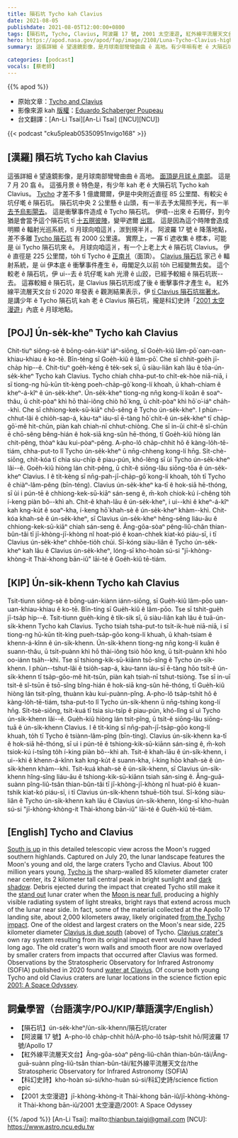 ```yaml
---
title: 隕石坑 Tycho kah Clavius
date: 2021-08-05
publishdate: 2021-08-05T12:00:00+0800
tags: [隕石坑, Tycho, Clavius, 阿波羅 17 號, 2001 太空漫遊, 紅外線平流層天文台]
hero: https://apod.nasa.gov/apod/fap/image/2108/Luna-Tycho-Clavius-high1024.jpg
summary: 這張詳細 ê 望遠鏡影像，是月球南部彎彎曲曲 ê 高地。有少年嘛有老 ê 大隕石坑 Tycho kah Clavius。

categories: [podcast]
vocals: [蔡老師]
---
```


{{% apod %}}

- 原始文章：[Tycho and Clavius](https://apod.nasa.gov/apod/ap210801.html)
- 影像來源 kah [版權][copyright]：[Eduardo Schaberger Poupeau](https://www.facebook.com/astrofotografiarafaela/)
- 台文翻譯：[An-Li Tsai][An-Li Tsai] ([NCU][NCU])

{{< podcast "cku5pleab05350951nvigo168" >}}

## [漢羅] 隕石坑 Tycho kah Clavius
這張詳細 ê 望遠鏡影像，是月球南部彎彎曲曲 ê 高地。
[面頂是月球 ê 南部][South is up]。
這是 7 月 20 翕 ê。
這張月景 ê 特色是，有少年 kah 老 ê 大隕石坑 Tycho kah Clavius。
[Tycho][Tycho is] 才差不多 1 億歲爾爾，伊是中央附近直徑 85 公里闊、有較尖 ê 坑仔墘 ê 隕石坑。
隕石坑中央 2 公里懸 ê 山頭，有一半去予太陽照予光，有一半 [去予烏影閘去][dark shadow]。
這是衝擊事件造成 ê Tycho 隕石坑。
伊噴--出來 ê 石屑仔，到今猶是會當予這个隕石坑 tī [十五暝彼陣][Moon is near full]，變甲遮爾 [出眾][stand out]。
這是因為這个時陣會造成明顯 ê 輻射光巡系統，tī 月球向咱這爿，湠到規半爿。
阿波羅 17 號 ê 降落地點，差不多離 [Tycho 隕石坑][from the Tycho impact] 有 2000 公里遠。
實際上，一寡 tī 遮收集 ê 標本，可能是 ùi Tycho 隕石坑來 ê。
月球向咱這爿，有一个上老上大 ê 隕石坑 Clavius。
伊 ê 直徑是 225 公里闊，to̍h tī Tycho ê [正南爿][Clavius is due south]（面頂）。
[Clavius 隕石坑][Clavius crater's] 家己 ê 輻射系統，是 ùi 伊本底 ê 衝擊事件產生 ê，毋閣足久以前 to̍h 已經變無去矣。
這个較老 ê 隕石坑，伊 ui--去 ê 坑仔墘 kah 光滑 ê 山跤，已經予較細 ê 隕石坑崁--去。
這寡較細 ê 隕石坑，是 Clavius 隕石坑形成了後 ê 衝擊事件才產生 ê。
紅外線平流層天文台 tī 2020 年發表 ê 觀測結果表示，伊 [tī Clavius 隕石坑揣著水][water at Clavius]。
是講少年 ê Tycho 隕石坑 kah 老 ê Clavius 隕石坑，攏是科幻史詩「[2001 太空漫遊][2001: A Space Odyssey]」內底 ê 月球地點。





## [POJ] Ún-se̍k-kheⁿ Tycho kah Clavius
Chit-tiuⁿ siông-sè ê bōng-oán-kiàⁿ iáⁿ-siōng, sī Goe̍h-kiû lâm-pō͘ oan-oan-khiau-khiau ê ko-tē.
Bīn-téng sī Goe̍h-kiû ê lâm-pō͘.
Che sī chhit-goe̍h jī-cha̍p hip--ê.
Chit-tiuⁿ goe̍h-kéng ê te̍k-sek sī, ū siàu-liân kah lâu ê tōa-ún-se̍k-kheⁿ Tycho kah Clavius.
Tycho chiah chha-put-to chi̍t-ek-hòe niā-niā, i sī tiong-ng hū-kūn ti̍t-kèng poeh-cha̍p-gō͘ kong-lí khoah, ū khah-chiam ê kheⁿ-á-kîⁿ ê ún-se̍k-kheⁿ.
Ún-se̍k-kheⁿ tiong-ng nn̄g kong-lí koân ê soaⁿ-thâu, ū chi̍t-pòaⁿ khì hō thài-iông chiò hō͘ kng, ū chi̍t-pòaⁿ khì hō͘ o͘-iáⁿ cha̍h--khì.
Che sī chhiong-kek-sū-kiāⁿ chō-sêng ê Tycho ún-se̍k-kheⁿ.
I phùn--chhut-lâi ê chio̍h-sap-á, kàu-taⁿ iáu-sī ē-tàng hō͘ chi̍t-ê ún-se̍k-kheⁿ tī cha̍p-gō͘-mê hit-chūn, piàn kah chiah-nī chhut-chiòng.
Che sī in-ūi chit-ê sî-chūn ē chō-sêng bêng-hián ê hok-siā kng-sûn hē-thóng, tī Goe̍h-kiû hiòng lán chit-pêng, thòaⁿ kàu kui-pòaⁿ-pêng.
A-pho-lô cha̍p-chhit hō ê kàng-lo̍h-tē-tiám, chha-put-to lî Tycho ún-se̍k-kheⁿ ū nn̄g-chheng kong-lí hn̄g.
Si̍t-chè-siōng, chi̍t-kóa tī chia siu-chi̍p ê piau-pún, khó-lêng sī ùi Tycho ún-se̍k-kheⁿ lâi--ê.
Goe̍h-kiû hiòng lán chit-pêng, ū chi̍t-ê siōng-lâu siōng-tōa ê ún-se̍k-kheⁿ Clavius.
I ê ti̍t-kèng sī nn̄g-pah-jī-cha̍p-gō͘ kong-lí khoah, to̍h tī Tycho ê chiàⁿ-lâm-pêng (bīn-téng).
Clavius ún-se̍k-kheⁿ ka-tī ê hok-siā hē-thóng, sī ùi i pún-tē ê chhiong-kek-sū-kiāⁿ sán-seng ê, m̄-koh chiok-kú í-chêng to̍h í-keng piàn bô--khì ah.
Chit-ê khah-lāu ê ún-se̍k-kheⁿ, i ui--khì ê kheⁿ-á-kîⁿ kah kng-ku̍t ê soaⁿ-kha, í-keng hō͘ khah-sè ê ún-se̍k-kheⁿ khàm--khì.
Chit-kóa khah-sè ê ún-se̍k-kheⁿ, sī Clavius ún-se̍k-kheⁿ hêng-sêng liáu-āu ê chhiong-kek-sū-kiāⁿ chiah sán-seng ê.
Âng-gōa-sòaⁿ pêng-liû-chân thian-bûn-tâi tī jī-khòng-jī-khòng nî hoat-pió ê koan-chhek kiat-kó piáu-sī, i tī Clavius ún-se̍k-kheⁿ chhōe-tio̍h chúi.
Sī-kóng siàu-liân ê Tycho ún-se̍k-kheⁿ kah lāu ê Clavius ún-se̍k-kheⁿ, lóng-sī kho-hoàn sú-si "jī-khòng-khòng-it Thài-khong bān-iû" lāi-té ê Goe̍h-kiû tē-tiám.



## [KIP] Ún-si̍k-khenn Tycho kah Clavius
Tsit-tiunn siông-sè ê bōng-uán-kiànn iánn-siōng, sī Gue̍h-kiû lâm-pōo uan-uan-khiau-khiau ê ko-tē.
Bīn-tíng sī Gue̍h-kiû ê lâm-pōo.
Tse sī tshit-gue̍h jī-tsa̍p hip--ê.
Tsit-tiunn gue̍h-kíng ê ti̍k-sik sī, ū siàu-liân kah lâu ê tuā-ún-si̍k-khenn Tycho kah Clavius.
Tycho tsiah tsha-put-to tsi̍t-ik-huè niā-niā, i sī tiong-ng hū-kūn ti̍t-kìng pueh-tsa̍p-gōo kong-lí khuah, ū khah-tsiam ê khenn-á-kînn ê ún-si̍k-khenn.
Ún-si̍k-khenn tiong-ng nn̄g kong-lí kuân ê suann-thâu, ū tsi̍t-puànn khì hō thài-iông tsiò hōo kng, ū tsi̍t-puànn khì hōo oo-iánn tsa̍h--khì.
Tse sī tshiong-kik-sū-kiānn tsō-sîng ê Tycho ún-si̍k-khenn.
I phùn--tshut-lâi ê tsio̍h-sap-á, kàu-tann iáu-sī ē-tàng hōo tsi̍t-ê ún-si̍k-khenn tī tsa̍p-gōo-mê hit-tsūn, piàn kah tsiah-nī tshut-tsiòng.
Tse sī in-uī tsit-ê sî-tsūn ē tsō-sîng bîng-hián ê hok-siā kng-sûn hē-thóng, tī Gue̍h-kiû hiòng lán tsit-pîng, thuànn kàu kui-puànn-pîng.
A-pho-lô tsa̍p-tshit hō ê kàng-lo̍h-tē-tiám, tsha-put-to lî Tycho ún-si̍k-khenn ū nn̄g-tshing kong-lí hn̄g.
Si̍t-tsè-siōng, tsi̍t-kuá tī tsia siu-tsi̍p ê piau-pún, khó-lîng sī uì Tycho ún-si̍k-khenn lâi--ê.
Gue̍h-kiû hiòng lán tsit-pîng, ū tsi̍t-ê siōng-lâu siōng-tuā ê ún-si̍k-khenn Clavius.
I ê ti̍t-kìng sī nn̄g-pah-jī-tsa̍p-gōo kong-lí khuah, to̍h tī Tycho ê tsiànn-lâm-pîng (bīn-tíng).
Clavius ún-si̍k-khenn ka-tī ê hok-siā hē-thóng, sī uì i pún-tē ê tshiong-kik-sū-kiānn sán-sing ê, m̄-koh tsiok-kú í-tsîng to̍h í-king piàn bô--khì ah.
Tsit-ê khah-lāu ê ún-si̍k-khenn, i ui--khì ê khenn-á-kînn kah kng-ku̍t ê suann-kha, í-king hōo khah-sè ê ún-si̍k-khenn khàm--khì.
Tsit-kuá khah-sè ê ún-si̍k-khenn, sī Clavius ún-si̍k-khenn hîng-sîng liáu-āu ê tshiong-kik-sū-kiānn tsiah sán-sing ê.
Âng-guā-suànn pîng-liû-tsân thian-bûn-tâi tī jī-khòng-jī-khòng nî huat-pió ê kuan-tshik kiat-kó piáu-sī, i tī Clavius ún-si̍k-khenn tshuē-tio̍h tsuí.
Sī-kóng siàu-liân ê Tycho ún-si̍k-khenn kah lāu ê Clavius ún-si̍k-khenn, lóng-sī kho-huàn sú-si "jī-khòng-khòng-it Thài-khong bān-iû" lāi-té ê Gue̍h-kiû tē-tiám.



## [English] Tycho and Clavius
[South is up][South is up] in this detailed telescopic view across the Moon's rugged southern highlands.
Captured on July 20, the lunar landscape features the Moon's young and old, the large craters Tycho and Clavius.
About 100 million years young, [Tycho is][Tycho is] the sharp-walled 85 kilometer diameter crater near center, its 2 kilometer tall central peak in bright sunlight and [dark shadow][dark shadow].
Debris ejected during the impact that created Tycho still make it the [stand out][stand out] lunar crater when the [Moon is near full][Moon is near full], producing a highly visible radiating system of light streaks, bright rays that extend across much of the lunar near side.
In fact, some of the material collected at the Apollo 17 landing site, about 2,000 kilometers away, likely originated [from the Tycho impact][from the Tycho impact].
One of the oldest and largest craters on the Moon's near side, 225 kilometer diameter [Clavius is due south][Clavius is due south] (above) of Tycho.
[Clavius crater's][Clavius crater's] own ray system resulting from its original impact event would have faded long ago.
The old crater's worn walls and smooth floor are now overlayed by smaller craters from impacts that occurred after Clavius was formed.
Observations by the Stratospheric Observatory for Infrared Astronomy (SOFIA) published in 2020 found [water at Clavius][water at Clavius].
Of course both young Tycho and old Clavius craters are lunar locations in the science fiction epic [2001: A Space Odyssey][2001: A Space Odyssey].



## 詞彙學習（台語漢字/POJ/KIP/華語漢字/English）



- 【隕石坑】ún-se̍k-kheⁿ/ún-si̍k-khenn/隕石坑/crater
- 【阿波羅 17 號】A-pho-lô cha̍p-chhit hō/A-pho-lô tsa̍p-tshit hō/阿波羅 17 號/Apollo 17
- 【紅外線平流層天文台】Âng-gōa-sòaⁿ pêng-liû-chân thian-bûn-tâi/Âng-guā-suànn pîng-liû-tsân thian-bûn-tâi/紅外線平流層天文台/the Stratospheric Observatory for Infrared Astronomy (SOFIA)
- 【科幻史詩】kho-hoàn sú-si/kho-huàn sú-si/科幻史詩/science fiction epic
- 【2001 太空漫遊】jī-khòng-khòng-it Thài-khong bān-iû/jī-khòng-khòng-it Thài-khong bān-iû/2001 太空漫遊/2001: A Space Odyssey



{{% /apod %}}
[An-Li Tsai]: mailto:thianbun.taigi@gmail.com
[NCU]: https://www.astro.ncu.edu.tw

[copyright]: https://apod.nasa.gov/apod/fap/lib/about_apod.html#srapply

[South is up]:https://apod.nasa.gov/apod/ap200206.html
[Tycho is]:http://lroc.sese.asu.edu/exhibits/A%20New%20Moon%20Rises/38
[dark shadow]:https://apod.nasa.gov/apod/ap110706.html
[stand out]:https://skyandtelescope.org/observing/full-moon-is-tycho-time/
[Moon is near full]:https://apod.nasa.gov/apod/ap120901.html
[from the Tycho impact]:https://www.nasa.gov/mission_pages/LRO/multimedia/lroimages/lroc-20100114-tycho.html
[Clavius is due south]:https://www.flickr.com/photos/136797589@N04/26945796059/
[Clavius crater's]:https://en.wikipedia.org/wiki/Clavius_(crater)
[water at Clavius]:https://www.nasa.gov/press-release/nasa-s-sofia-discovers-water-on-sunlit-surface-of-moon
[2001: A Space Odyssey]:https://en.wikipedia.org/wiki/2001:_A_Space_Odyssey_(film)
